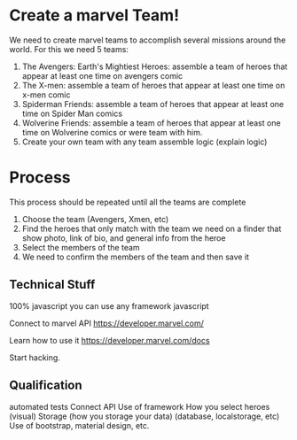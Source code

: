 # Create a marvel Team!
We need to create marvel teams to accomplish several missions around the world.
For this we need 5 teams:
 

 1. The Avengers: Earth's Mightiest Heroes: assemble a team of heroes that appear at least one time on avengers comic
 2. The X-men: assemble a team of heroes that appear at least  one time on x-men comic
 3. Spiderman Friends: assemble a team of heroes that appear at least  one time on Spider Man comics
 4. Wolverine Friends: assemble a team of heroes that appear at least  one time on Wolverine comics or were team with him.
 5. Create your own team with any team assemble logic (explain logic)

 


# Process
This process should be repeated until all the teams are complete

 1. Choose the team (Avengers, Xmen, etc)
 2. Find the heroes that only match with the team we need on a finder that show photo, link of bio, and general info from the heroe 
 3. Select the members of the team
 4. We need to confirm the members of the team and then save it




## Technical Stuff
100% javascript
you can use any framework javascript

Connect to marvel API 
https://developer.marvel.com/

Learn how to use it
https://developer.marvel.com/docs

Start hacking.
## Qualification

automated tests
Connect API
Use of framework
How you select heroes (visual)
Storage (how you storage your data) (database, localstorage, etc)
Use of bootstrap, material design, etc.
